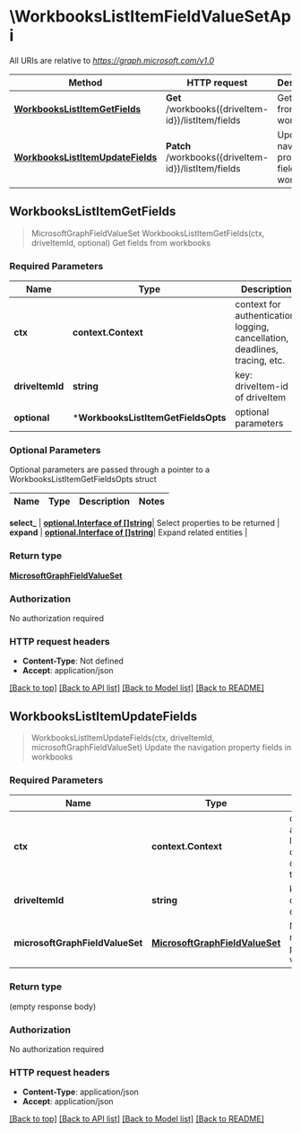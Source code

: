 # \WorkbooksListItemFieldValueSetApi

All URIs are relative to *https://graph.microsoft.com/v1.0*

Method | HTTP request | Description
------------- | ------------- | -------------
[**WorkbooksListItemGetFields**](WorkbooksListItemFieldValueSetApi.md#WorkbooksListItemGetFields) | **Get** /workbooks({driveItem-id})/listItem/fields | Get fields from workbooks
[**WorkbooksListItemUpdateFields**](WorkbooksListItemFieldValueSetApi.md#WorkbooksListItemUpdateFields) | **Patch** /workbooks({driveItem-id})/listItem/fields | Update the navigation property fields in workbooks



## WorkbooksListItemGetFields

> MicrosoftGraphFieldValueSet WorkbooksListItemGetFields(ctx, driveItemId, optional)
Get fields from workbooks

### Required Parameters


Name | Type | Description  | Notes
------------- | ------------- | ------------- | -------------
**ctx** | **context.Context** | context for authentication, logging, cancellation, deadlines, tracing, etc.
**driveItemId** | **string**| key: driveItem-id of driveItem | 
 **optional** | ***WorkbooksListItemGetFieldsOpts** | optional parameters | nil if no parameters

### Optional Parameters

Optional parameters are passed through a pointer to a WorkbooksListItemGetFieldsOpts struct


Name | Type | Description  | Notes
------------- | ------------- | ------------- | -------------

 **select_** | [**optional.Interface of []string**](string.md)| Select properties to be returned | 
 **expand** | [**optional.Interface of []string**](string.md)| Expand related entities | 

### Return type

[**MicrosoftGraphFieldValueSet**](microsoft.graph.fieldValueSet.md)

### Authorization

No authorization required

### HTTP request headers

- **Content-Type**: Not defined
- **Accept**: application/json

[[Back to top]](#) [[Back to API list]](../README.md#documentation-for-api-endpoints)
[[Back to Model list]](../README.md#documentation-for-models)
[[Back to README]](../README.md)


## WorkbooksListItemUpdateFields

> WorkbooksListItemUpdateFields(ctx, driveItemId, microsoftGraphFieldValueSet)
Update the navigation property fields in workbooks

### Required Parameters


Name | Type | Description  | Notes
------------- | ------------- | ------------- | -------------
**ctx** | **context.Context** | context for authentication, logging, cancellation, deadlines, tracing, etc.
**driveItemId** | **string**| key: driveItem-id of driveItem | 
**microsoftGraphFieldValueSet** | [**MicrosoftGraphFieldValueSet**](MicrosoftGraphFieldValueSet.md)| New navigation property values | 

### Return type

 (empty response body)

### Authorization

No authorization required

### HTTP request headers

- **Content-Type**: application/json
- **Accept**: application/json

[[Back to top]](#) [[Back to API list]](../README.md#documentation-for-api-endpoints)
[[Back to Model list]](../README.md#documentation-for-models)
[[Back to README]](../README.md)

